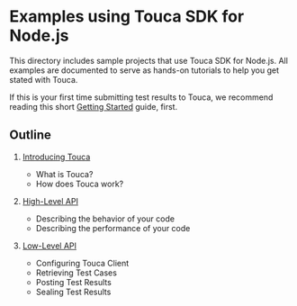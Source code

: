 # Examples using Touca SDK for Node.js

This directory includes sample projects that use Touca SDK for Node.js.
All examples are documented to serve as hands-on tutorials to help you
get stated with Touca.

If this is your first time submitting test results to Touca, we
recommend reading this short [Getting Started](./Getting_Started.md)
guide, first.

## Outline

1.  [Introducing Touca](./01\_node_minimal)

    *   What is Touca?
    *   How does Touca work?

2.  [High-Level API](./02\_node_basic_api)

    *   Describing the behavior of your code
    *   Describing the performance of your code

3.  [Low-Level API](./03\_node_client_api)

    *   Configuring Touca Client
    *   Retrieving Test Cases
    *   Posting Test Results
    *   Sealing Test Results
